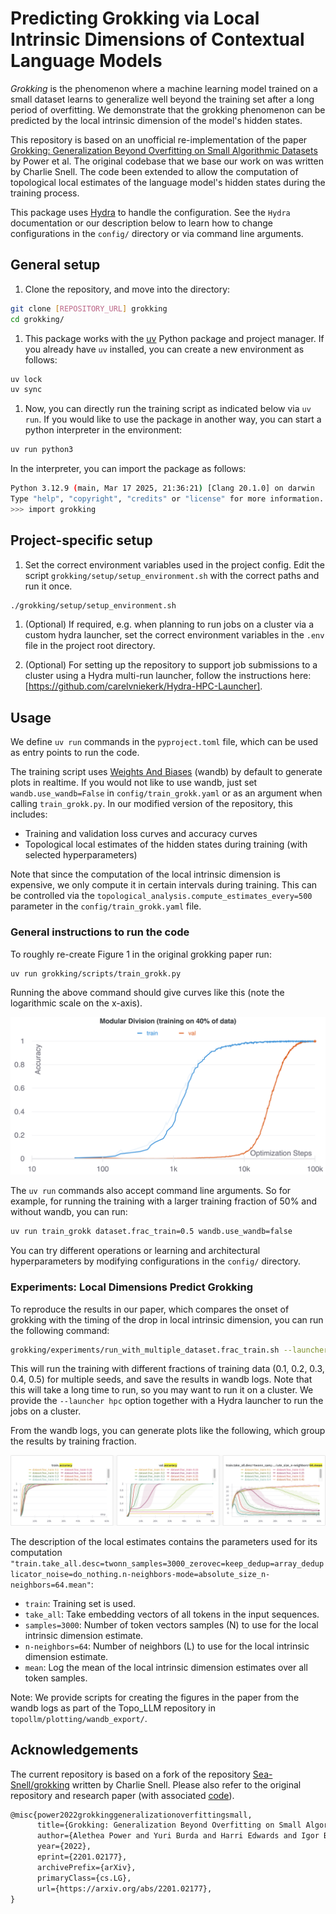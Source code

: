# Predicting Grokking via Local Intrinsic Dimensions of Contextual Language Models

*Grokking* is the phenomenon where a machine learning model trained on a small dataset learns to generalize well beyond the training set after a long period of overfitting.
We demonstrate that the grokking phenomenon can be predicted by the local intrinsic dimension of the model's hidden states.

This repository is based on an unofficial re-implementation of the paper [Grokking: Generalization Beyond Overfitting on Small Algorithmic Datasets](https://arxiv.org/abs/2201.02177) by Power et al.
The original codebase that we base our work on was written by Charlie Snell.
The code been extended to allow the computation of topological local estimates of the language model's hidden states during the training process.

This package uses [Hydra](https://hydra.cc/docs/intro) to handle the configuration.
See the `Hydra` documentation or our description below to learn how to change configurations in the `config/` directory or via command line arguments.

## General setup

1. Clone the repository, and move into the directory:

```bash
git clone [REPOSITORY_URL] grokking
cd grokking/
```

1. This package works with the [uv](https://docs.astral.sh/uv/) Python package and project manager.
If you already have `uv` installed, you can create a new environment as follows:

```bash
uv lock
uv sync
```

1. Now, you can directly run the training script as indicated below via `uv run`.
If you would like to use the package in another way, you can start a python interpreter in the environment:

```bash
uv run python3
```

In the interpreter, you can import the package as follows:

```bash
Python 3.12.9 (main, Mar 17 2025, 21:36:21) [Clang 20.1.0] on darwin
Type "help", "copyright", "credits" or "license" for more information.
>>> import grokking
```

## Project-specific setup

1. Set the correct environment variables used in the project config.
Edit the script `grokking/setup/setup_environment.sh` with the correct paths and run it once.

```bash
./grokking/setup/setup_environment.sh
```

1. (Optional) If required, e.g. when planning to run jobs on a cluster via a custom hydra launcher, set the correct environment variables in the `.env` file in the project root directory.

1. (Optional) For setting up the repository to support job submissions to a cluster using a Hydra multi-run launcher, follow the instructions here: [https://github.com/carelvniekerk/Hydra-HPC-Launcher].

## Usage

We define `uv run` commands in the `pyproject.toml` file, which can be used as entry points to run the code.

The training script uses [Weights And Biases](https://wandb.ai/home) (wandb) by default to generate plots in realtime.
If you would not like to use wandb, just set `wandb.use_wandb=False` in `config/train_grokk.yaml` or as an argument when calling `train_grokk.py`.
In our modified version of the repository, this includes:

- Training and validation loss curves and accuracy curves
- Topological local estimates of the hidden states during training (with selected hyperparameters)

Note that since the computation of the local intrinsic dimension is expensive, we only compute it in certain intervals during training.
This can be controlled via the `topological_analysis.compute_estimates_every=500` parameter in the `config/train_grokk.yaml` file.

### General instructions to run the code

To roughly re-create Figure 1 in the original grokking paper run:

```bash
uv run grokking/scripts/train_grokk.py
```

Running the above command should give curves like this (note the logarithmic scale on the x-axis).

![Training and validation accuracy single run](figures/main_figure_accuracy.png)

The `uv run` commands also accept command line arguments.
So for example, for running the training with a larger training fraction of 50% and without wandb, you can run:

```bash
uv run train_grokk dataset.frac_train=0.5 wandb.use_wandb=false
```

You can try different operations or learning and architectural hyperparameters by modifying configurations in the `config/` directory.

### Experiments: Local Dimensions Predict Grokking

To reproduce the results in our paper, which compares the onset of grokking with the timing of the drop in local intrinsic dimension, you can run the following command:

```bash
grokking/experiments/run_with_multiple_dataset.frac_train.sh --launcher basic
```

This will run the training with different fractions of training data (0.1, 0.2, 0.3, 0.4, 0.5) for multiple seeds, and save the results in wandb logs.
Note that this will take a long time to run, so you may want to run it on a cluster.
We provide the  `--launcher hpc` option together with a Hydra launcher to run the jobs on a cluster.

From the wandb logs, you can generate plots like the following, which group the results by training fraction.

![Training and validation accuracy and local intrinsic dimension different training data fractions](figures/different_frac_train_grouped_for_5_seeds.png)

The description of the local estimates contains the parameters used for its computation `"train.take_all.desc=twonn_samples=3000_zerovec=keep_dedup=array_deduplicator_noise=do_nothing.n-neighbors-mode=absolute_size_n-neighbors=64.mean"`:

- `train`: Training set is used.
- `take_all`: Take embedding vectors of all tokens in the input sequences.
- `samples=3000`: Number of token vectors samples (N) to use for the local intrinsic dimension estimate.
- `n-neighbors=64`: Number of neighbors (L) to use for the local intrinsic dimension estimate.
- `mean`: Log the mean of the local intrinsic dimension estimates over all token samples.

Note: We provide scripts for creating the figures in the paper from the wandb logs as part of the Topo_LLM repository in `topollm/plotting/wandb_export/`.

## Acknowledgements

The current repository is based on a fork of the repository [Sea-Snell/grokking](https://github.com/Sea-Snell/grokking) written by Charlie Snell.
Please also refer to the original repository and research paper (with associated [code](https://github.com/openai/grok)).

```tex
@misc{power2022grokkinggeneralizationoverfittingsmall,
      title={Grokking: Generalization Beyond Overfitting on Small Algorithmic Datasets}, 
      author={Alethea Power and Yuri Burda and Harri Edwards and Igor Babuschkin and Vedant Misra},
      year={2022},
      eprint={2201.02177},
      archivePrefix={arXiv},
      primaryClass={cs.LG},
      url={https://arxiv.org/abs/2201.02177}, 
}
```
